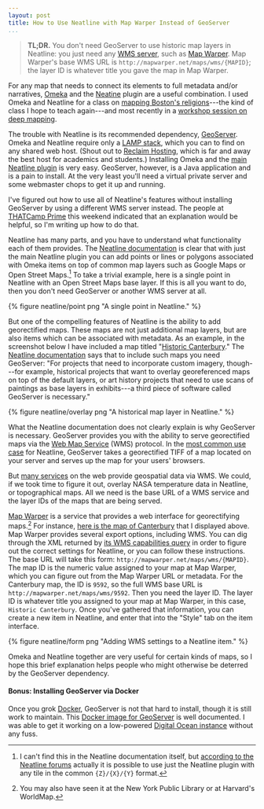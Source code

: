 ```yaml
---
layout: post
title: How to Use Neatline with Map Warper Instead of GeoServer
...
```


> **TL;DR.** You don't need GeoServer to use historic map layers in Neatline: you just need any [WMS server](https://en.wikipedia.org/wiki/Web_Map_Service), such as [Map Warper](http://mapwarper.net/). Map Warper's base WMS URL is `http://mapwarper.net/maps/wms/{MAPID}`; the layer ID is whatever title you gave the map in Map Warper.

For any map that needs to connect its elements to full metadata and/or narratives, [Omeka](http://omeka.org/) and the [Neatine](http://neatline.org/) plugin are a useful combination. I used Omeka and Neatline for a class on [mapping Boston's religions](http://omeka.lts.brandeis.edu/neatline/fullscreen/mapping-bostons-religions)---the kind of class I hope to teach again---and most recently in a [workshop session on deep mapping](http://lincolnmullen.com/projects/spatial-workshop/deep-maps.html).

The trouble with Neatline is its recommended dependency, [GeoServer](http://geoserver.org/). Omeka and Neatline require only a [LAMP stack](https://en.wikipedia.org/wiki/LAMP_(software_bundle)), which you can to find on any shared web host. (Shout out to [Reclaim Hosting](https://portal.reclaimhosting.com/aff.php?aff=004), which is far and away the best host for academics and students.) Installing Omeka and the [main Neatline plugin](http://omeka.org/add-ons/plugins/neatline/) is very easy. GeoServer, however, is a Java application and is a pain to install. At the very least you'll need a virtual private server and some webmaster chops to get it up and running.

I've figured out how to use all of Neatline's features without installing GeoServer by using a different WMS server instead. The people at [THATCamp Prime](http://prime2015.thatcamp.org) this weekend indicated that an explanation would be helpful, so I'm writing up how to do that.

Neatline has many parts, and you have to understand what functionality each of them provides. The [Neatline documentation](http://docs.neatline.org/installing-neatline.html) is clear that with just the main Neatline plugin you can add points or lines or polygons associated with Omeka items on top of common map layers such as Google Maps or Open Street Maps.[^1] To take a trivial example, here is a single point in Neatline with an Open Street Maps base layer. If this is all you want to do, then you don't need GeoServer or another WMS server at all.

{% figure neatline/point png "A single point in Neatline." %}

But one of the compelling features of Neatline is the ability to add georectified maps. These maps are not just additional map layers, but are also items which can be associated with metadata. As an example, in the screenshot below I have included a map titled "[Historic Canterbury](http://www.davidrumsey.com/luna/servlet/s/sgm48r)." The [Neatline documentation](http://docs.neatline.org/installing-neatline.html) says that to include such maps you need GeoServer: "For projects that need to incorporate custom imagery, though---for example, historical projects that want to overlay georeferenced maps on top of the default layers, or art history projects that need to use scans of paintings as base layers in exhibits---a third piece of software called GeoServer is necessary."

{% figure neatline/overlay png "A historical map layer in Neatline." %}

What the Neatline documentation does not clearly explain is why GeoServer is necessary. GeoServer provides you with the ability to serve georectified maps via the [Web Map Service](https://en.wikipedia.org/wiki/Web_Map_Service) (WMS) protocol. In the [most common use case](http://docs.neatline.org/style-tab-imagery.html) for Neatline, GeoServer takes a georectified TIFF of a map located on your server and serves up the map for your users' browsers.

But [many services](http://trac.osgeo.org/openlayers/wiki/AvailableWMSServices) on the web provide geospatial data via WMS. We could, if we took time to figure it out, overlay NASA temperature data in Neatline, or topographical maps. All we need is the base URL of a WMS service and the layer IDs of the maps that are being served.

[Map Warper](http://mapwarper.net/) is a service that provides a web interface for georectifying maps.[^2] For instance, [here is the map of Canterbury](http://mapwarper.net/maps/9592#Preview_Map_tab) that I displayed above. Map Warper provides several export options, including WMS. You can dig through the XML returned by [its WMS capabilities query](http://mapwarper.net/maps/wms/9592?request=GetCapabilities&service=WMS&version=1.1.1) in order to figure out the correct settings for Neatline, or you can follow these instructions. The base URL will take this form: `http://mapwarper.net/maps/wms/{MAPID}`. The map ID is the numeric value assigned to your map at Map Warper, which you can figure out from the Map Warper URL or metadata. For the Canterbury map, the ID is `9592`, so the full WMS base URL is `http://mapwarper.net/maps/wms/9592`. Then you need the layer ID. The layer ID is whatever title you assigned to your map at Map Warper, in this case, `Historic Canterbury`. Once you've gathered that information, you can create a new item in Neatline, and enter that into the "Style" tab on the item interface.

{% figure neatline/form png "Adding WMS settings to a Neatline item." %}

Omeka and Neatline together are very useful for certain kinds of maps, so I hope this brief explanation helps people who might otherwise be deterred by the GeoServer dependency.

#### Bonus: Installing GeoServer via Docker

Once you grok [Docker](https://www.docker.com/), GeoServer is not that hard to install, though it is still work to maintain. This [Docker image for GeoServer](https://github.com/kartoza/docker-geoserver) is well documented. I was able to get it working on a low-powered [Digital Ocean instance](https://www.digitalocean.com/?refcode=ae1e7cf83916) without any fuss.

[^1]: I can't find this in the Neatline documentation itself, but [according to the Neatline forums](http://omeka.org/forums/topic/adding-osm-base-layer-to-neatline) actually it is possible to use just the Neatline plugin with any tile in the common `{Z}/{X}/{Y}` format.

[^2]: You may also have seen it at the New York Public Library or at Harvard's WorldMap.
